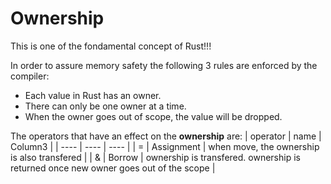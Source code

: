 # Ownership

<div class="warning">
    This is one of the fondamental concept of Rust!!!
</div>

In order to assure memory safety the following 3 rules are enforced by the compiler:
- Each value in Rust has an owner.
- There can only be one owner at a time.
- When the owner goes out of scope, the value will be dropped.

The operators that have an effect on the **ownership** are:
| operator | name | Column3 |
| ---- | ---- | ---- |
| = | Assignment | when move, the ownership is also transfered |
| & | Borrow | ownership is transfered. ownership is returned once new owner goes out of the scope |

